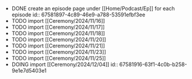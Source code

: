 - DONE create an episode page under [[Home/Podcast/Ep]] for each episode
  id:: 67581897-4c89-46e9-a788-53591efbf3ee
- TODO import [[Ceremony/2024/11/16]]
- TODO import [[Ceremony/2024/11/17]]
- TODO import [[Ceremony/2024/11/18]]
- TODO import [[Ceremony/2024/11/20]]
- TODO import [[Ceremony/2024/11/21]]
- TODO import [[Ceremony/2024/11/23]]
- TODO import [[Ceremony/2024/11/25]]
- DOING import [[Ceremony/2024/12/04]]
  id:: 67581916-63f1-4c0b-b258-9e1e7d5403e1